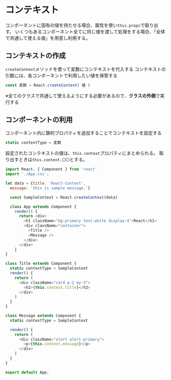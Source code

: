 # コンテキスト
コンポーネントに固有の値を持たせる場合、属性を使い`this.props`で取り出す。
いくつもあるコンポーネント全てに同じ値を渡して処理をする場合、「全体で共通して使える値」を用意し利用する。
## コンテキストの作成
`createContext`メソッドを使って変数にコンテキストを代入する
コンテキストの引数には、各コンポーネントで利用したい値を保管する
```js
const 変数 = React.createContext( 値 )
```
※全てのクラスで共通して使えるようにする必要があるので、**クラスの外側**で実行する
## コンポーネントの利用
コンポーネント内に静的プロパティを追加することでコンテキストを設定する
```js
static contextType = 変数
```
設定されたコンテキストの値は、`this.context`プロパティにまとめられる。
取り出すときは`this.context.〇〇`とする。

```js
import React, { Component } from 'react'
import './App.css';

let data = {title: 'React-Context',
  message: 'this is sample message.'}

  const SampleContext = React.createContext(data)

  class App extends Component {
    render() {
      return <div>
        <h1 className="bg-primary text-white display-4">React</h1>
        <div className="container">
          <Title />
          <Message />
        </div>
      </div>
    }
}

class Title extends Component {
  static contextType = SampleContext
  render() {
    return (
      <div className="card p-2 my-3">
        <h2>{this.context.title}</h2>
      </div>
    )
  }
}

class Message extends Component {
  static contextType = SampleContext

  render() {
    return (
      <div className="alert alert-primary">
        <p>{this.context.message}</p>
      </div>
    )
  }
}

export default App;
```

